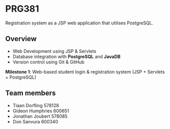 # PRG381
Registration system as a JSP web application that utilises PostgreSQL. 

## Overview
- Web Development using JSP & Servlets
- Database integration with **PostgreSQL** and **JavaDB**
- Version control using Git & GitHub
  
 **Milestone 1**: Web-based student login & registration system (JSP + Servlets + PostgreSQL)
 
 ## Team members
- Tiaan Dorfling 578128
- Gideon Humphries 600651
- Jonathan Joubert 578085
- Don Sanvura 600340
